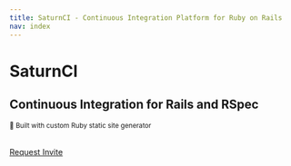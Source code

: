 ```yaml
---
title: SaturnCI - Continuous Integration Platform for Ruby on Rails
nav: index
---
```


<div class="container">
  <h1>SaturnCI</h1>
  <h2>Continuous Integration for Rails and RSpec</h2>
  <p><small>🚀 Built with custom Ruby static site generator</small></p>
  <br>
  <a class="sign-up-link" href="https://docs.google.com/forms/d/e/1FAIpQLSf98Bpdibk65RnXCWZtiwKQxnSu5mUgqLBSZeVZHVXXsUye4g/viewform?usp=dialog">Request Invite</a>
</div>